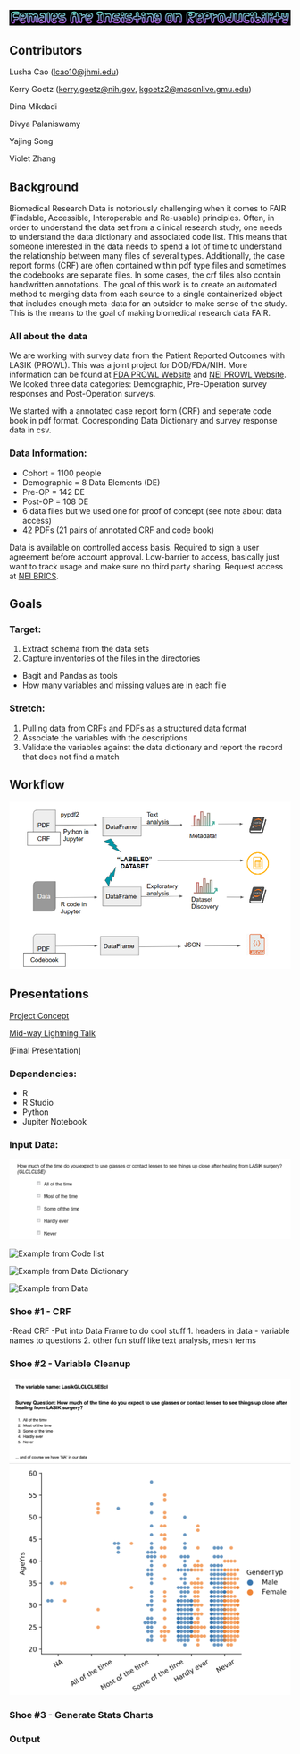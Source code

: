![alt text](/logo.png)



## Contributors
Lusha Cao (lcao10@jhmi.edu)

Kerry Goetz (kerry.goetz@nih.gov, kgoetz2@masonlive.gmu.edu)

Dina Mikdadi

Divya Palaniswamy

Yajing Song

Violet Zhang

## Background

Biomedical Research Data is notoriously challenging when it comes to FAIR (Findable, Accessible, Interoperable and Re-usable) principles. Often, in order to understand the data set from a clinical research study, one needs to understand the data dictionary and associated code list. This means that someone interested in the data needs to spend a lot of time to understand the relationship between many files of several types. Additionally, the case report forms (CRF) are often contained within pdf type files and sometimes the codebooks are separate files. In some cases, the crf files also contain handwritten annotations. The goal of this work is to create an automated method to merging data from each source to a single containerized object that includes enough meta-data for an outsider to make sense of the study. This is the means to the goal of making biomedical research data FAIR.

### All about the data
We are working with survey data from the Patient Reported Outcomes with LASIK (PROWL). This was a joint project for DOD/FDA/NIH. More information can be found at [FDA PROWL Website](https://www.fda.gov/medical-devices/lasik/lasik-quality-life-collaboration-project) and [NEI PROWL Website](https://prowl.nei.nih.gov/). We looked three data categories: Demographic, Pre-Operation survey responses and Post-Operation surveys.

We started with a annotated case report form (CRF) and seperate code book in pdf format. Cooresponding Data Dictionary and survey response data in csv. 

### Data Information:
* Cohort = 1100 people
* Demographic = 8 Data Elements (DE)
* Pre-OP = 142 DE
* Post-OP = 108 DE
* 6 data files but we used one for proof of concept (see note about data access)
* 42 PDFs (21 pairs of annotated CRF and code book)

Data is available on controlled access basis. Required to sign a user agreement before account approval. Low-barrier to access, basically just want to track usage and make sure no third party sharing. Request access at [NEI BRICS](https://brics.nei.nih.gov).

## Goals
### Target: 
  1. Extract schema from the data sets
  2. Capture inventories of the files in the directories
  * Bagit and Pandas as tools
  * How many variables and missing values are in each file
### Stretch: 
  1. Pulling data from CRFs and PDFs as a structured data format 
  2. Associate the variables with the descriptions 
  3. Validate the variables against the data dictionary and report the record that does not find a match
  
## Workflow  

![alt text](/workflow.png)

## Presentations
[Project Concept](https://docs.google.com/document/d/1TnwnpWZsiipe2CH5zI_E20LvC_MvSOaQ_qIA1LlxgjM/edit?usp=sharing)

[Mid-way Lightning Talk](https://docs.google.com/presentation/d/1HCeoqp5jsKcanOoGPzKoNtMGqlKLhIXQKGbLvbgXUYs/edit?usp=sharing)

[Final Presentation]

### Dependencies:
* R
* R Studio
* Python
* Jupiter Notebook

### Input Data: 
![Example from CRF](/CRF.png)

![Example from Code list](/codelist.png)

![Example from Data Dictionary](/data_dictionary.png)

![Example from Data](/Data_set.png)

### Shoe #1 - CRF
  -Read CRF
  -Put into Data Frame to do cool stuff
    1. headers in data - variable names to questions
    2. other fun stuff like text analysis, mesh terms
    
### Shoe #2 - Variable Cleanup
![Example of cleanup based on the variable](cleanup.png)
![Example of Cleanup Stats grahp](/LasikGLCLCLSEScl.png)

### Shoe #3 - Generate Stats Charts
  
###

### Output



